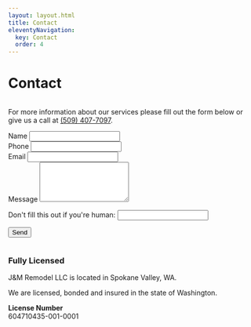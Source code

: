 ```yaml
---
layout: layout.html
title: Contact
eleventyNavigation:
  key: Contact
  order: 4
---
```


<div class="container">
  <div class="eyebrow"></div>
  <h1>Contact</h1>
  <div class="two-column two-column__50-50">
    <div class="column-first column">
      <p>For more information about our services please fill out the form below or give us a call at <a href="tel:5094077097">(509) 407-7097</a>.</p>
      <form
        name="contact"
        netlify
        method="POST"
        netlify-honeypot="bot-field"
        data-netlify="true"
        data-netlify-honeypot="bot-field"
        data-netlify-recaptcha="true"
        action="/contact/success"
      >
        <div class="form-item form-item__name">
          <label for="name">Name</label>
          <input type="text" id="name" name="name" />
        </div>
        <div class="form-item form-item__group">
          <div class="two-column two-column__50-50 two-column__align-center">
            <div class="form-item form-item__phone">
              <label for="phone">Phone</label>
              <input type="text" id="phone" name="phone" />
            </div>
            <div class="form-item form-item__email form-item__reset">
              <label for="email">Email</label>
              <input type="email" id="email" name="email" />
            </div>
          </div>
        </div>
        <div class="form-item form-item__message">
          <label for="message">Message</label>
          <textarea id="message" name="message" rows="5" color="60" /></textarea>
        </div>
        <p class="form-item form-item__hidden hidden">
          <label>
            Don't fill this out if you're human: <input name="bot-field" />
          </label>
        </p>
        <div class="form-item" data-netlify-recaptcha="true"></div>
        <div class="form-item form-item__submit">
          <button type="submit" class="button">Send</button>
        </div>
      </form>
    </div>
    <div class="column-last column">
      <div class="c--callout">
        <h3>Fully Licensed</h3>
        <p>J&M Remodel LLC is located in Spokane Valley, WA.
        <p>We are licensed, bonded and insured in the state of Washington.</p>
        <p><strong>License Number</strong><br>604710435-001-0001</p>
      </div>
    </div>
  </div>
</div>
